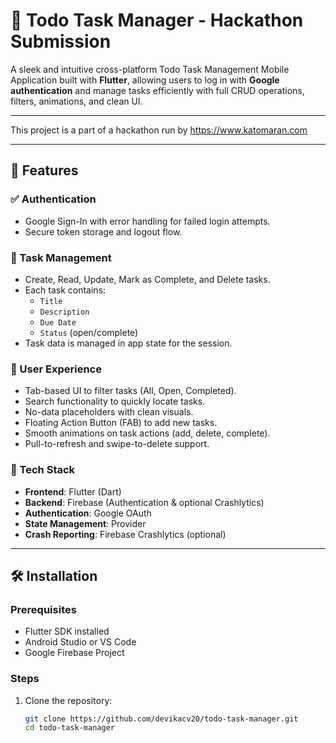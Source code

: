 # 📱 Todo Task Manager - Hackathon Submission

A sleek and intuitive cross-platform Todo Task Management Mobile Application built with **Flutter**, allowing users to log in with **Google authentication** and manage tasks efficiently with full CRUD operations, filters, animations, and clean UI.

---

This project is a part of a hackathon run by https://www.katomaran.com 

---

## 🚀 Features

### ✅ Authentication
- Google Sign-In with error handling for failed login attempts.
- Secure token storage and logout flow.

### 📝 Task Management
- Create, Read, Update, Mark as Complete, and Delete tasks.
- Each task contains:
  - `Title`
  - `Description`
  - `Due Date`
  - `Status` (open/complete)
- Task data is managed in app state for the session.

### 🎨 User Experience
- Tab-based UI to filter tasks (All, Open, Completed).
- Search functionality to quickly locate tasks.
- No-data placeholders with clean visuals.
- Floating Action Button (FAB) to add new tasks.
- Smooth animations on task actions (add, delete, complete).
- Pull-to-refresh and swipe-to-delete support.

### 📱 Tech Stack
- **Frontend**: Flutter (Dart)
- **Backend**: Firebase (Authentication & optional Crashlytics)
- **Authentication**: Google OAuth
- **State Management**: Provider
- **Crash Reporting**: Firebase Crashlytics (optional)

---

## 🛠️ Installation

### Prerequisites
- Flutter SDK installed
- Android Studio or VS Code
- Google Firebase Project

### Steps

1. Clone the repository:
   ```bash
   git clone https://github.com/devikacv20/todo-task-manager.git
   cd todo-task-manager
